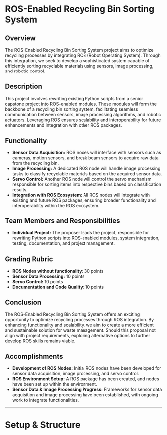 # ROS-Enabled Recycling Bin Sorting System

## Overview
The ROS-Enabled Recycling Bin Sorting System project aims to optimize recycling processes by integrating ROS (Robot Operating System). Through this integration, we seek to develop a sophisticated system capable of efficiently sorting recyclable materials using sensors, image processing, and robotic control.

## Description
This project involves rewriting existing Python scripts from a senior capstone project into ROS-enabled modules. These modules will form the backbone of a recycling bin sorting system, facilitating seamless communication between sensors, image processing algorithms, and robotic actuators. Leveraging ROS ensures scalability and interoperability for future enhancements and integration with other ROS packages.

## Functionality
- **Sensor Data Acquisition:** ROS nodes will interface with sensors such as cameras, motion sensors, and break beam sensors to acquire raw data from the recycling bin.
- **Image Processing:** A dedicated ROS node will handle image processing tasks to classify recyclable materials based on the acquired sensor data.
- **Servo Control:** Another ROS node will control the servo mechanism responsible for sorting items into respective bins based on classification results.
- **Integration with ROS Ecosystem:** All ROS nodes will integrate with existing and future ROS packages, ensuring broader functionality and interoperability within the ROS ecosystem.

## Team Members and Responsibilities
- **Individual Project:** The proposer leads the project, responsible for rewriting Python scripts into ROS-enabled modules, system integration, testing, documentation, and project management.

## Grading Rubric
- **ROS Nodes without functionality:** 30 points
- **Sensor Data Processing:** 10 points
- **Servo Control:** 10 points
- **Documentation and Code Quality:** 10 points

## Conclusion
The ROS-Enabled Recycling Bin Sorting System offers an exciting opportunity to optimize recycling processes through ROS integration. By enhancing functionality and scalability, we aim to create a more efficient and sustainable solution for waste management. Should this proposal not align with project requirements, exploring alternative options to further develop ROS skills remains viable.

## Accomplishments
- **Development of ROS Nodes:** Initial ROS nodes have been developed for sensor data acquisition, image processing, and servo control.
- **ROS Environment Setup:** A ROS package has been created, and nodes have been set up within the environment.
- **Sensor Data & Image Processing Progress:** Frameworks for sensor data acquisition and image processing have been established, with ongoing work to integrate functionalities.

---

# Setup & Structure

